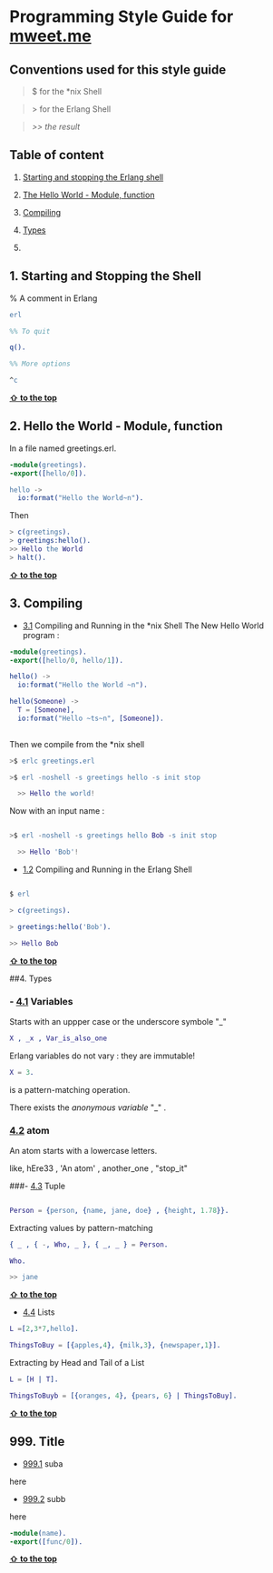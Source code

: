 # Programming Style Guide for [mweet.me](http://mweet.me)


## Conventions used for this style guide

>$ for the *nix Shell

>\> for the Erlang Shell

 > *\>\> the result*


## Table of content

1. [Starting and stopping the Erlang shell](#erlang-shell)

2. [The Hello World - Module, function](#hello-world-module-function)

3. [Compiling](#compiling)

4. [Types](#types)

3. []()



<a name="erlang-shell"></a><a name="1"></a>
## 1. Starting and Stopping the Shell

% A comment in Erlang

``` erlang
erl

%% To quit

q().

%% More options

^c

```

**[ &#8679; to the top](#table-of-content)**




<a name="hello-world-module-function"></a><a name="2"></a>
## 2. Hello the World - Module, function

In a file named greetings.erl.

``` erlang
-module(greetings).
-export([hello/0]).

hello ->
  io:format("Hello the World~n").
```
Then

```erlang
> c(greetings).
> greetings:hello().
>> Hello the World
> halt().
```

**[ &#8679; to the top](#table-of-content)**



<a name="compiling"></a><a name="3"></a>
## 3. Compiling

- [3.1](#compiling--nix-shell) Compiling and Running in the *nix Shell
The New Hello World program :

```erlang
-module(greetings).
-export([hello/0, hello/1]).

hello() ->
  io:format("Hello the World ~n").

hello(Someone) ->
  T = [Someone],
  io:format("Hello ~ts~n", [Someone]).
  
```
Then we compile from the \*nix shell

```erlang
>$ erlc greetings.erl

>$ erl -noshell -s greetings hello -s init stop

  >> Hello the world!
```

Now with an input name :

```erlang

>$ erl -noshell -s greetings hello Bob -s init stop

  >> Hello 'Bob'!

```
  


<a name="3.2"></a><a name="compiling--erlang-shell"></a>
- [1.2](#compiling--erlang-shell) Compiling and Running in the Erlang Shell

```erlang

$ erl

> c(greetings).

> greetings:hello('Bob').

>> Hello Bob
```

**[ &#8679; to the top](#table-of-content)**







<a name="types"></a><a name="4"></a>
##4. Types

<a name="4.1"></a><a name="types--variables"></a>
### - [4.1](#types--variables) Variables

Starts with an uppper case or the underscore symbole "_"
```erlang
X , _x , Var_is_also_one
```

Erlang variables do not vary : they are immutable!

``` erlang
X = 3.
``` 

is a pattern-matching operation.

There exists the *anonymous variable* "_" .



<a name="4.2"></a><a name="types--atom"></a>
### [4.2](#types--atom) atom

An atom starts with a lowercase letters.

  like, hEre33 , 'An atom' , another_one , "stop_it"


<a name='4.3'></a><a name="types--tuple"></a>
###- [4.3](#types--tuple) Tuple

```erlang

Person = {person, {name, jane, doe} , {height, 1.78}}.

```

Extracting values by pattern-matching

```erlang
{ _ , { -, Who, _ }, { _, _ } = Person.

Who.

>> jane
```

**[ &#8679; to the top](#table-of-content)**






<a name="4.4"></a><a name="Ttypes--list"></a>
- [4.4](#types--list) Lists

``` erlang
L =[2,3*7,hello].

ThingsToBuy = [{apples,4}, {milk,3}, {newspaper,1}].
```

Extracting by Head and Tail of a List

```erlang
L = [H | T].

ThingsToBuyb = [{oranges, 4}, {pears, 6} | ThingsToBuy].
```
**[ &#8679; to the top](#table-of-content)**







<a name="title"></a><a name="999"></a>
## 999. Title

<a name="999.1"></a><a name="title--suba"></a>
- [999.1](#title--suba) suba

here


<a name="999.2"></a><a name="title--subb"></a>
- [999.2](#title--subb) subb

here

``` erlang
-module(name).
-export([func/0]).
```

**[ &#8679; to the top](#table-of-content)**




